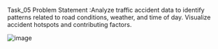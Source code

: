 Task_05 
Problem Statement :Analyze traffic accident data to identify patterns related
to road conditions, weather, and time of day. Visualize
accident hotspots and contributing factors.

![image](https://github.com/chetan8484/PRODIGY_DS_05/assets/114823892/031f9af2-591d-4649-94dd-9e8b95a71dca)
